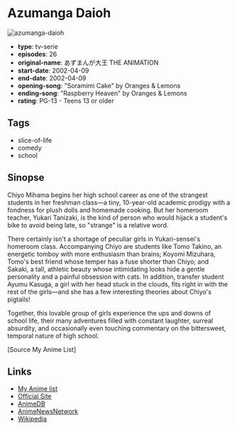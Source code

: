 # Azumanga Daioh

![azumanga-daioh](https://cdn.myanimelist.net/images/anime/1/66.jpg)

-   **type**: tv-serie
-   **episodes**: 26
-   **original-name**: あずまんが大王 THE ANIMATION
-   **start-date**: 2002-04-09
-   **end-date**: 2002-04-09
-   **opening-song**: "Soramimi Cake" by Oranges & Lemons
-   **ending-song**: "Raspberry Heaven" by Oranges & Lemons
-   **rating**: PG-13 - Teens 13 or older

## Tags

-   slice-of-life
-   comedy
-   school

## Sinopse

Chiyo Mihama begins her high school career as one of the strangest students in her freshman class—a tiny, 10-year-old academic prodigy with a fondness for plush dolls and homemade cooking. But her homeroom teacher, Yukari Tanizaki, is the kind of person who would hijack a student's bike to avoid being late, so "strange" is a relative word.

There certainly isn't a shortage of peculiar girls in Yukari-sensei's homeroom class. Accompanying Chiyo are students like Tomo Takino, an energetic tomboy with more enthusiasm than brains; Koyomi Mizuhara, Tomo's best friend whose temper has a fuse shorter than Chiyo; and Sakaki, a tall, athletic beauty whose intimidating looks hide a gentle personality and a painful obsession with cats. In addition, transfer student Ayumu Kasuga, a girl with her head stuck in the clouds, fits right in with the rest of the girls—and she has a few interesting theories about Chiyo's pigtails!

Together, this lovable group of girls experience the ups and downs of school life, their many adventures filled with constant laughter, surreal absurdity, and occasionally even touching commentary on the bittersweet, temporal nature of high school.

[Source My Anime List]

## Links

-   [My Anime list](https://myanimelist.net/anime/66/Azumanga_Daioh)
-   [Official Site](http://www.jcstaff.co.jp/sho-sai/aztv-shokai/azumatv-story.htm)
-   [AnimeDB](http://anidb.info/perl-bin/animedb.pl?show=anime&aid=106)
-   [AnimeNewsNetwork](http://www.animenewsnetwork.com/encyclopedia/anime.php?id=799)
-   [Wikipedia](http://en.wikipedia.org/wiki/Azumanga)
